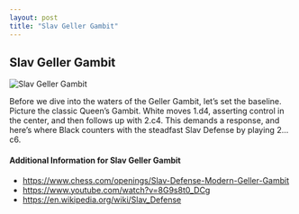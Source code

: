 ```yaml
---
layout: post
title: "Slav Geller Gambit"
---
```


## Slav Geller Gambit

![Slav Geller Gambit](https://www.thechesswebsite.com/wp-content/uploads/2024/02/16893-1708580056677-thumbnail-1-1.webp)

Before we dive into the waters of the Geller Gambit, let’s set the baseline. Picture the classic Queen’s Gambit. White moves 1.d4, asserting control in the center, and then follows up with 2.c4. This demands a response, and here’s where Black counters with the steadfast Slav Defense by playing 2…c6.


#### Additional Information for Slav Geller Gambit

- https://www.chess.com/openings/Slav-Defense-Modern-Geller-Gambit
- https://www.youtube.com/watch?v=8G9s8t0_DCg
- https://en.wikipedia.org/wiki/Slav_Defense
